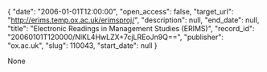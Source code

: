{
  "date": "2006-01-01T12:00:00", 
  "open_access": false, 
  "target_url": "http://erims.temp.ox.ac.uk/erimsproj/", 
  "description": null, 
  "end_date": null, 
  "title": "Electronic Readings in Management Studies (ERIMS)", 
  "record_id": "20060101T120000/NlKL4HwLZX+7cjLREoJn9Q==", 
  "publisher": "ox.ac.uk", 
  "slug": 110043, 
  "start_date": null
}

None